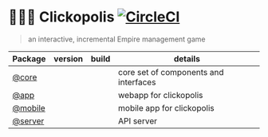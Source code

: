 # 🗽🗼🏰 Clickopolis [![CircleCI](https://img.shields.io/circleci/project/github/Clickopolis/clickopolis.svg)]()
> an interactive, incremental Empire management game


|  Package     |   version   |  build  | details |
|-------|-----|----|-----|
| [@core](https://github.com/Clickopolis/clickopolis/tree/master/packages/core)   |      |        | core set of components and interfaces |
| [@app](https://github.com/Clickopolis/clickopolis/tree/master/packages/app)    |     |           | webapp for clickopolis |
| [@mobile](https://github.com/Clickopolis/clickopolis/tree/master/packages/mobile) |    |         | mobile app for clickopolis |
| [@server](https://github.com/Clickopolis/clickopolis/tree/master/packages/server) |     |        | API server |


